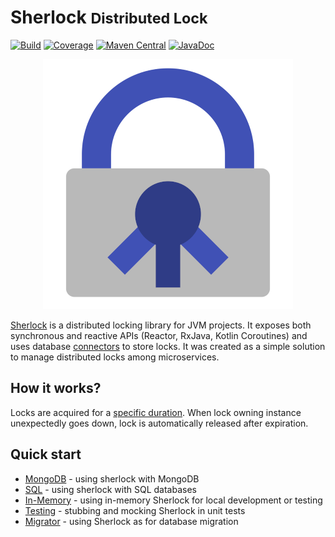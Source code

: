 # Sherlock <small>Distributed Lock</small>

[![Build](https://github.com/coditory/sherlock-distributed-lock/actions/workflows/build.yml/badge.svg)](https://github.com/coditory/sherlock-distributed-lock/actions/workflows/build.yml)
[![Coverage](https://codecov.io/gh/coditory/sherlock-distributed-lock/branch/main/graph/badge.svg)](https://codecov.io/gh/coditory/sherlock-distributed-lock)
[![Maven Central](https://maven-badges.herokuapp.com/maven-central/com.coditory.sherlock/sherlock-api/badge.svg)](https://search.maven.org/search?q=com.coditory.sherlock)
[![JavaDoc](https://www.javadoc.io/badge/com.coditory.sherlock/sherlock-api.svg)](http://www.javadoc.io/doc/com.coditory.sherlock/sherlock-api)

<div style="text-align: center">
<img src="assets/img/logo.png" alt="Sherlock Distributed Lock Logo">
</div>

[Sherlock](https://github.com/coditory/sherlock-distributed-lock) is a distributed locking library for JVM projects.
It exposes both synchronous and reactive APIs (Reactor, RxJava, Kotlin Coroutines)
and uses database [connectors](connectors/index.md) to store locks.
It was created as a simple solution to manage distributed locks among microservices.


## How it works?

Locks are acquired for a [specific duration](locks.md#lock-duration).
When lock owning instance unexpectedly goes down,
lock is automatically released after expiration.

## Quick start

- [MongoDB](connectors/mongo.md) - using sherlock with MongoDB
- [SQL](connectors/sql.md) - using sherlock with SQL databases
- [In-Memory](connectors/inmem.md) - using in-memory Sherlock for local development or testing
- [Testing](testing.md) - stubbing and mocking Sherlock in unit tests
- [Migrator](migrator.md) - using Sherlock as for database migration

